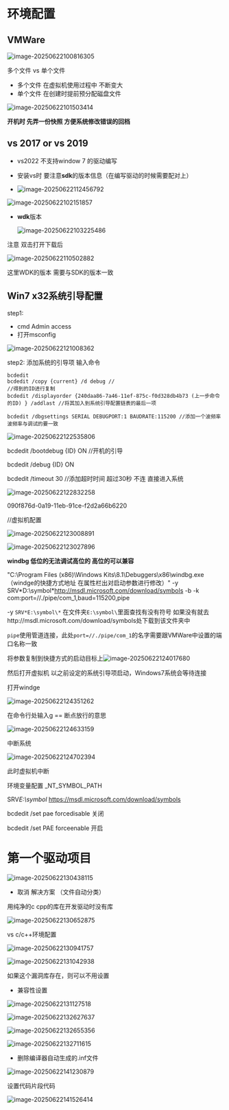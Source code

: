 # 环境配置

## VMWare 

![image-20250622100816305](./%E7%8E%AF%E5%A2%83%E9%85%8D%E7%BD%AE.assets/image-20250622100816305.png)

多个文件 vs 单个文件

- 多个文件 在虚拟机使用过程中 不断变大
- 单个文件 在创建时提前预分配磁盘文件

![image-20250622101503414](./%E7%8E%AF%E5%A2%83%E9%85%8D%E7%BD%AE.assets/image-20250622101503414.png)

**开机时 先弄一份快照 方便系统修改错误的回档**

## vs 2017 or vs 2019  

- vs2022 不支持window 7 的驱动编写

- 安装vs时 要注意**sdk**的版本信息（在编写驱动的时候需要配对上）
- ![image-20250622112456792](./%E7%8E%AF%E5%A2%83%E9%85%8D%E7%BD%AE.assets/image-20250622112456792.png)

![image-20250622102151857](./%E7%8E%AF%E5%A2%83%E9%85%8D%E7%BD%AE.assets/image-20250622102151857.png)

- **wdk**版本

  ![image-20250622103225486](./%E7%8E%AF%E5%A2%83%E9%85%8D%E7%BD%AE.assets/image-20250622103225486.png)

注意 双击打开下载后

![image-20250622110502882](./%E7%8E%AF%E5%A2%83%E9%85%8D%E7%BD%AE.assets/image-20250622110502882.png)

这里WDK的版本 需要与SDK的版本一致



## Win7 x32系统引导配置

step1:

- cmd Admin access
- 打开msconfig

![image-20250622121008362](./%E7%8E%AF%E5%A2%83%E9%85%8D%E7%BD%AE.assets/image-20250622121008362.png)

step2: 添加系统的引导项
	输入命令

```shell
bcdedit
bcdedit /copy {current} /d debug //
//得到的ID进行复制
bcdedit /displayorder {240daa86-7a46-11ef-875c-f0d328db4b73 (上一步命令的ID) } /addlast //将其加入到系统引导配置链表的最后一项
```

`bcdedit /dbgsettings SERIAL DEBUGPORT:1 BAUDRATE:115200
//添加一个波频率  波频率与调试的要一致`

![image-20250622122535806](./%E7%8E%AF%E5%A2%83%E9%85%8D%E7%BD%AE.assets/image-20250622122535806.png)

bcdedit /bootdebug {ID} ON
//开机的引导

bcdedit /debug {ID} ON

bcdedit /timeout 30 //添加超时时间  超过30秒 不连 直接进入系统

![image-20250622122832258](./%E7%8E%AF%E5%A2%83%E9%85%8D%E7%BD%AE.assets/image-20250622122832258.png)



090f876d-0a19-11eb-91ce-f2d2a66b6220





//虚拟机配置

![image-20250622123008891](./%E7%8E%AF%E5%A2%83%E9%85%8D%E7%BD%AE.assets/image-20250622123008891.png)

![image-20250622123027896](./%E7%8E%AF%E5%A2%83%E9%85%8D%E7%BD%AE.assets/image-20250622123027896.png)

**windbg 低位的无法调试高位的  高位的可以兼容**

"C:\Program Files (x86)\Windows Kits\8.1\Debuggers\x86\windbg.exe（windge的快捷方式地址 在属性栏出对启动参数进行修改）" -y SRV*D:\symbol\*http://msdl.microsoft.com/download/symbols -b -k com:port=//./pipe/com_1,baud=115200,pipe

-y `SRV*E:\symbol\*` 在文件夹`E:\symbol\`里面查找有没有符号  如果没有就去http://msdl.microsoft.com/download/symbols处下载到该文件夹中

`pipe`使用管道连接，此处`port=//./pipe/com_1`的名字需要跟VMWare中设置的端口名称一致

将参数复制到快捷方式的启动目标上![image-20250622124017680](./%E7%8E%AF%E5%A2%83%E9%85%8D%E7%BD%AE.assets/image-20250622124017680.png)



然后打开虚拟机  以之前设定的系统引导项启动，Windows7系统会等待连接

打开windge

![image-20250622124351262](./%E7%8E%AF%E5%A2%83%E9%85%8D%E7%BD%AE.assets/image-20250622124351262.png)

在命令行处输入g == 断点放行的意思

![image-20250622124633159](./%E7%8E%AF%E5%A2%83%E9%85%8D%E7%BD%AE.assets/image-20250622124633159.png)

中断系统

![image-20250622124702394](./%E7%8E%AF%E5%A2%83%E9%85%8D%E7%BD%AE.assets/image-20250622124702394.png) 

此时虚拟机中断





环境变量配置
_NT_SYMBOL_PATH

SRV*E:\symbol* https://msdl.microsoft.com/download/symbols

bcdedit /set pae forcedisable 关闭

bcdedit /set PAE forceenable 开启



# 第一个驱动项目

![image-20250622130438115](./%E7%8E%AF%E5%A2%83%E9%85%8D%E7%BD%AE.assets/image-20250622130438115.png)

- 取消 解决方案 （文件自动分类）

用纯净的c cpp的库在开发驱动时没有库

![image-20250622130652875](./%E7%8E%AF%E5%A2%83%E9%85%8D%E7%BD%AE.assets/image-20250622130652875.png)

vs c/c++环境配置

![image-20250622130941757](./%E7%8E%AF%E5%A2%83%E9%85%8D%E7%BD%AE.assets/image-20250622130941757.png)

![image-20250622131042938](./%E7%8E%AF%E5%A2%83%E9%85%8D%E7%BD%AE.assets/image-20250622131042938.png)

如果这个漏洞库存在，则可以不用设置



- 兼容性设置

![image-20250622131127518](./%E7%8E%AF%E5%A2%83%E9%85%8D%E7%BD%AE.assets/image-20250622131127518.png)

![image-20250622132627637](./%E7%8E%AF%E5%A2%83%E9%85%8D%E7%BD%AE.assets/image-20250622132627637.png)

![image-20250622132655356](./%E7%8E%AF%E5%A2%83%E9%85%8D%E7%BD%AE.assets/image-20250622132655356.png)

![image-20250622132711615](./%E7%8E%AF%E5%A2%83%E9%85%8D%E7%BD%AE.assets/image-20250622132711615.png)

- 删除编译器自动生成的.inf文件

![image-20250622141230879](./%E7%8E%AF%E5%A2%83%E9%85%8D%E7%BD%AE.assets/image-20250622141230879.png)





设置代码片段代码

![image-20250622141526414](./%E7%8E%AF%E5%A2%83%E9%85%8D%E7%BD%AE.assets/image-20250622141526414.png)